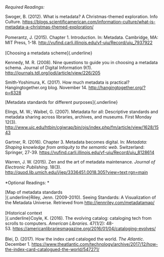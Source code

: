 *Required Readings:*

Swoger, B. (2012). What is metadata? A Christmas-themed exploration.
Info Culture.
<https://blogs.scientificamerican.com/information-culture/what-is-metadata-a-christmas-themed-exploration/>\
\
Pomerantz, J. (2015). Chapter 1. Introduction. In: Metadata. Cambridge,
MA: MIT Press, 1-18.
<http://vufind.carli.illinois.edu/vf-uiu/Record/uiu_7937922>\
\
[Choosing a metadata scheme]{.underline}

Kennedy, M. R. (2008). Nine questions to guide you in choosing a
metadata schema. Journal of Digital Information 9(1).
<http://journals.tdl.org/jodi/article/view/226/205>

Smith-Yoshimura, K. (2017). How much metadata is practical?
Hangingtogether.org blog. November 14.
<http://hangingtogether.org/?p=6328>

[Metadata standards for different purposes]{.underline}

Elings, M. W.; Waibel, G. (2007). Metadata for all: Descriptive
standards and metadata sharing across libraries, archives, and museums.
First Monday 12(3).\
<http://www.uic.edu/htbin/cgiwrap/bin/ojs/index.php/fm/article/view/1628/1543>

Gartner, R. (2016). Chapter 3. Metadata becomes digital. In: *Metadata:
Shaping knowledge from antiquity to the semantic web*. Switzerland:
Springer, 27-39.
<https://vufind.carli.illinois.edu/vf-uiu/Record/uiu_8128614>

Warren, J. W. (2015). Zen and the art of metadata maintenance. *Journal
of Electronic Publishing*. 18(3).
<http://quod.lib.umich.edu/j/jep/3336451.0018.305?view=text;rgn=main>\
\
*Optional Readings: *

[Map of metadata standards\
]{.underline}Riley, Jenn. (2009-2010). Seeing Standards: A Visualization
of the Metadata Universe. Retrieved from
<http://jennriley.com/metadatamap/>\
\
[Historical context\
]{.underline}Coyle, K. (2016). The evolving catalog: cataloging tech
from scrolls to computers. *American Libraries*. 47(1/2): 48-\
53.
<https://americanlibrariesmagazine.org/2016/01/04/cataloging-evolves/>\
\
Blei, D. (2017). How the index card cataloged the world. *The Atlantic*.
December 1.
<https://www.theatlantic.com/technology/archive/2017/12/how-the-index-card-catalogued-the-world/547271/>
